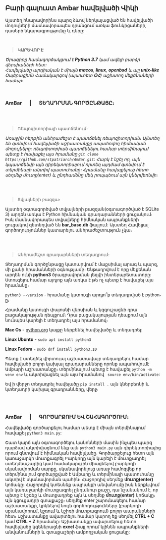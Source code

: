 ## Բարի գալուստ Ambar հավելվածի Վիկի

Այստեղ հնարավորինս պարզ ձևով ներկայացված են հավելվածի մոդուլների մասնավորապես դրանցում առկա  ֆունկիցաների, դասերի նկարագրությունը և դերը։

<br>

>  **ԿԱՐԵՎՈՐ Է** 

 _Ծրագիրը համագործակցում է **Python 3.7** կամ ավելի բարձր վերսիաների հետ։_ <br>
_Հավելվածը արդիական է միայն **macos**, **linux**, **openbsd** և այլ **unix-like** Օպերացիոն Համակարգով (այսուհետ **ՕՀ**) աշխտող մեքենաների համար:_

<br>

###  AmBar &emsp; | &emsp; ՏԵՂԱԴՐՄԱՆ ԳՈՐԾԸՆԹԱՑԸ։

<br>
<br>

> Ռեպոզիտորիայի պատճենում։

_Առաջին հերթին անհրաժեշտ է պատճենել ռեպոզիտորիան։ Այնտեղ են գտնվում հավելվածի աշխատանքը ապահովող հիմնական մոդուլները։ ռեպոիտորիան պատճենելու համար տերմինալում պետք է հավաքել այս հրամանը `git clone https://github.com/stpatriarch/AmBar.git`: Հարկ է նշել որ, այն կպատճենվի այն դիրեկտորիայում որտեղ այդժամ գտնվում է տերմինալի ակտիվ պատուհանը։ Հրամանը հավաքելուց հետո սեղմեք մուտք(enter) և ընդհամենը մեկ րոպպեում այն կներվեռնվի։_


<br>
<br>

> Տվյալների բազզա։

Այստեղ օգտագործված տվյալների բազզան(օգտագործված է SQLite 3) արդեն առկա է Python հիմնական գրադարանների ցուցակում։ Իսկ մասնավորապես տվյալները հիմնական ապրանքների ցուցակով զետեղված են **bar_base.db** ֆայլում։ Այստեղ Հավելյալ գործողություններ կատարելու անհրաժեշտություն չկա։

<br>
<br>

> Անհրաժեշտ գրադարնների տեղադրում։


Տեղադրման գործընթացը կատարվում է մաքսիմալ արագ և պարզ, մի քանի հրամանների օգնությամբ։ Ենթադրվում է որը մեքենան արդեն ունի **python3** ծրագրավորման լեզվի ինտերպրետատորը: Ստուգելու համար այդյոք այն առկա է թե ոչ պետք է հավաքել այս հրամանը։

`python3 --version` - հրամանը կստուգի արդյո՞ք տեղադրված է python֊ը։

Հրամանը կստուգի փայոսնի վերսիան և կզգուշացնի դրա բացակայության դեպքում։ Դրա բացակայության դեպքում այն նունպես կարելի է տեղադրել այս հրամանով։

**Mac Os** -  [python.org](https://www.python.org/downloads/macos/) կայքը  ներբենել հավելվածը և տեղադրել։ 

**Linux Ubuntu**  - `sudo apt install python3`

**Linux Fedora**  - `sudo dnf install python3.10` 



Պետք է ստեղծել վիրտուալ աշխատավայր տեղադրելու համար հավելվածի բոլոր կախյալ գրադարանները որոնք ապահովումէ Ամբարի աշխատանքը։ տերմինալում պետք է հավաքել `python -m venv env` և ակտիվացնել այն այս հրամանով ` source env/bin/activate`:

Եվ ի վերջո տեղադրել հավելածը `pip install .` այն կներբեռնի և կտեղադրի կախյալ գրադրանները, վերջ։

<br>
<br>


###  AmBar &emsp; | &emsp; ԳՈՐԾԱՐՔՈՒՄ ԵՎ ՇԱՀԱԳՈՐԾՈՒՄ։

Հավելվածը գործարքելու համար պետք է միայն տերմինալում հավաքել `python3 main.py`:

Շատ կարճ այն օգտագործելու կանոնների մասին ինչպես պարզ դարձավ ակտիվացնում ենք այն `python3 main.py` այն դիրեկտորիայից որում  գնտվում է հիմնական հավելվածը։ Գործարքելուց հետո այն կառաջարկի մուտքագրել Բարկոդը այն կարելի է մուտքադրել ստեղմնաշարից կամ համակարգչին միացնելով բարկոդի սկանավորման սարքը, սկանավորելուց առաջ համոզվեք որ տերմինալում գործարքված է Ամբարը և տերմինալի պատուհանը ակտիվ է սկանավորման պահին։ Հաջորդիվ սեղմեք **մուտք(enter)** կոճակը: Հաջորդիվ կտեսնեք ապրանքի անվանումը իսկ ներքևվում այն կառաջարկի մուտքագրել ընդանուր քաշը, դա նշանակում է, որ պետք է կշռեք և մուտքադրեք այն և սեղմեք **մուտք(enter)** կոճակը։ Այն կցուցադրի զտաքաշը։ սեղմեք enter շարունակելու համար աշխատանքը, կրկնելով նույն գործողությունները (բարկոդի սքանավորում, կշռում և կշիռի մուտքագրում) բոլոր ապրանքների հետ։ Աշխատանքը ավարտելու համար կարող եք սեղմել **CTRL + C**  կամ **CTRL + Z** հրամանը: Աշխատանքը ավարտելուց հետո հավելվածը կգեներացնի **excel** ֆայլ որում կլինեն ապրանքների անվանումների և զտաքաշերի ամբողջական ցուցակը:
